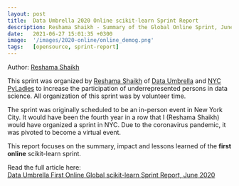 ```yaml
---
layout: post
title:  Data Umbrella 2020 Online scikit-learn Sprint Report
description: Reshama Shaikh - Summary of the Global Online Sprint, June 2020
date:   2021-06-27 15:01:35 +0300
image:  '/images/2020-online/online_demog.png'
tags:   [opensource, sprint-report]
---
```


Author:  [Reshama Shaikh](https://www.linkedin.com/in/reshamas/)

This sprint was organized by [Reshama Shaikh](https://reshamas.github.io) of [Data Umbrella](https://www.dataumbrella.org) and [NYC PyLadies](http://nyc.pyladies.com/) to increase the participation of underrepresented persons in data science.  All organization of this sprint was by volunteer time.  

The sprint was originally scheduled to be an in-person event in New York City.  It would have been the fourth year in a row that I (Reshama Shaikh) would have organized a sprint in NYC.  Due to the coronavirus pandemic, it was pivoted to become a virtual event.  

This report focuses on the summary, impact and lessons learned of the **first online** scikit-learn sprint.  

Read the  full article here:  
[Data Umbrella First Online Global scikit-learn Sprint Report, June 2020](https://github.com/reshamas/reshamas.github.io/blob/master/_posts/2020-06-27-data-umbrella-scikit-learn-online-sprint-report.md)
